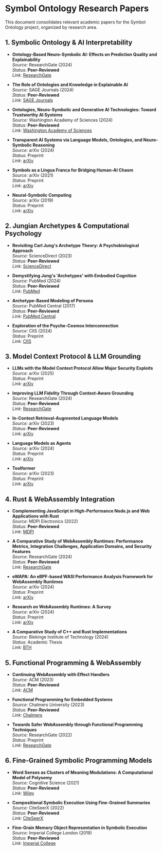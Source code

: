 # Symbol Ontology Research Papers

This document consolidates relevant academic papers for the Symbol Ontology project, organized by research area.

## 1. Symbolic Ontology & AI Interpretability

- **Ontology-Based Neuro-Symbolic AI: Effects on Prediction Quality and Explainability**  
  _Source:_ ResearchGate (2024)  
  _Status:_ **Peer-Reviewed**  
  _Link:_ [ResearchGate](https://www.researchgate.net/publication/385204517)

- **The Role of Ontologies and Knowledge in Explainable AI**  
  _Source:_ SAGE Journals (2024)  
  _Status:_ **Peer-Reviewed**  
  _Link:_ [SAGE Journals](https://journals.sagepub.com/doi/10.3233/SW-243529)

- **Ontologies, Neuro-Symbolic and Generative AI Technologies: Toward Trustworthy AI Systems**  
  _Source:_ Washington Academy of Sciences (2024)  
  _Status:_ **Peer-Reviewed**  
  _Link:_ [Washington Academy of Sciences](https://washacadsci.org/Journal/Journalarticles/V.110.1%20-%20Toward%20Trustworthy%20AI%20Systems%20-%20K.%20Baclawski.pdf)

- **Transparent AI Systems via Language Models, Ontologies, and Neuro-Symbolic Reasoning**  
  _Source:_ arXiv (2024)  
  _Status:_ Preprint  
  _Link:_ [arXiv](https://arxiv.org/html/2411.08469v2)

- **Symbols as a Lingua Franca for Bridging Human-AI Chasm**  
  _Source:_ arXiv (2021)  
  _Status:_ Preprint  
  _Link:_ [arXiv](https://arxiv.org/abs/2109.09904)

- **Neural-Symbolic Computing**  
  _Source:_ arXiv (2019)  
  _Status:_ Preprint  
  _Link:_ [arXiv](https://arxiv.org/abs/1905.06088)

## 2. Jungian Archetypes & Computational Psychology

- **Revisiting Carl Jung's Archetype Theory: A Psychobiological Approach**  
  _Source:_ ScienceDirect (2023)  
  _Status:_ **Peer-Reviewed**  
  _Link:_ [ScienceDirect](https://www.sciencedirect.com/science/article/abs/pii/S0303264723002344)

- **Demystifying Jung's 'Archetypes' with Embodied Cognition**  
  _Source:_ PubMed (2024)  
  _Status:_ **Peer-Reviewed**  
  _Link:_ [PubMed](https://pubmed.ncbi.nlm.nih.gov/39254939/)

- **Archetype-Based Modeling of Persona**  
  _Source:_ PubMed Central (2017)  
  _Status:_ **Peer-Reviewed**  
  _Link:_ [PubMed Central](https://pmc.ncbi.nlm.nih.gov/articles/PMC5876706/)

- **Exploration of the Psyche-Cosmos Interconnection**  
  _Source:_ CIIS (2024)  
  _Status:_ Preprint  
  _Link:_ [CIIS](https://digitalcommons.ciis.edu/cgi/viewcontent.cgi?article=1153&context=cejournal)

## 3. Model Context Protocol & LLM Grounding

- **LLMs with the Model Context Protocol Allow Major Security Exploits**  
  _Source:_ arXiv (2025)  
  _Status:_ Preprint  
  _Link:_ [arXiv](https://arxiv.org/html/2504.03767v2)

- **Improving LLM Fidelity Through Context-Aware Grounding**  
  _Source:_ ResearchGate (2024)  
  _Status:_ **Peer-Reviewed**  
  _Link:_ [ResearchGate](https://www.researchgate.net/publication/382958716)

- **In-Context Retrieval-Augmented Language Models**  
  _Source:_ arXiv (2023)  
  _Status:_ **Peer-Reviewed**  
  _Link:_ [arXiv](https://arxiv.org/abs/2302.00083)

- **Language Models as Agents**  
  _Source:_ arXiv (2024)  
  _Status:_ Preprint  
  _Link:_ [arXiv](https://arxiv.org/abs/2402.01196)

- **Toolformer**  
  _Source:_ arXiv (2023)  
  _Status:_ Preprint  
  _Link:_ [arXiv](https://arxiv.org/abs/2302.04761)

## 4. Rust & WebAssembly Integration

- **Complementing JavaScript in High-Performance Node.js and Web Applications with Rust**  
  _Source:_ MDPI Electronics (2022)  
  _Status:_ **Peer-Reviewed**  
  _Link:_ [MDPI](https://www.mdpi.com/2079-9292/11/19/3217)

- **A Comparative Study of WebAssembly Runtimes: Performance Metrics, Integration Challenges, Application Domains, and Security Features**  
  _Source:_ ResearchGate (2024)  
  _Status:_ **Peer-Reviewed**  
  _Link:_ [ResearchGate](https://www.researchgate.net/publication/390719799)

- **eWAPA: An eBPF-based WASI Performance Analysis Framework for WebAssembly Runtimes**  
  _Source:_ arXiv (2024)  
  _Status:_ Preprint  
  _Link:_ [arXiv](https://arxiv.org/abs/2409.10252)

- **Research on WebAssembly Runtimes: A Survey**  
  _Source:_ arXiv (2024)  
  _Status:_ Preprint  
  _Link:_ [arXiv](https://arxiv.org/html/2404.12621v1)

- **A Comparative Study of C++ and Rust Implementations**  
  _Source:_ Blekinge Institute of Technology (2024)  
  _Status:_ Academic Thesis  
  _Link:_ [BTH](https://bth.diva-portal.org/smash/get/diva2%3A1879948/FULLTEXT01.pdf)

## 5. Functional Programming & WebAssembly

- **Continuing WebAssembly with Effect Handlers**  
  _Source:_ ACM (2023)  
  _Status:_ **Peer-Reviewed**  
  _Link:_ [ACM](https://dl.acm.org/doi/10.1145/3622814)

- **Functional Programming for Embedded Systems**  
  _Source:_ Chalmers University (2023)  
  _Status:_ **Peer-Reviewed**  
  _Link:_ [Chalmers](https://research.chalmers.se/publication/529325/file/529325_Fulltext.pdf)

- **Towards Safer WebAssembly through Functional Programming Techniques**  
  _Source:_ ResearchGate (2022)  
  _Status:_ Preprint  
  _Link:_ [ResearchGate](https://www.researchgate.net/)

## 6. Fine-Grained Symbolic Programming Models

- **Word Senses as Clusters of Meaning Modulations: A Computational Model of Polysemy**  
  _Source:_ Cognitive Science (2021)  
  _Status:_ **Peer-Reviewed**  
  _Link:_ [Wiley](https://onlinelibrary.wiley.com/doi/full/10.1111/cogs.12955)

- **Compositional Symbolic Execution Using Fine-Grained Summaries**  
  _Source:_ CiteSeerX (2022)  
  _Status:_ **Peer-Reviewed**  
  _Link:_ [CiteSeerX](https://citeseerx.ist.psu.edu/document?doi=9df06107404239585368dfe24b477412c7825957&repid=rep1&type=pdf)

- **Fine-Grain Memory Object Representation in Symbolic Execution**  
  _Source:_ Imperial College London (2019)  
  _Status:_ **Peer-Reviewed**  
  _Link:_ [Imperial College](https://srg.doc.ic.ac.uk/files/papers/ngmem-ase-2019.pdf)
